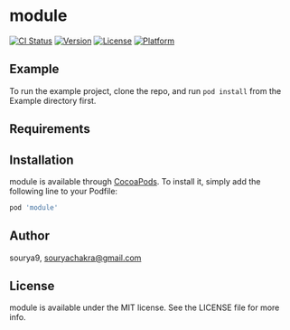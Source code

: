 # module

[![CI Status](https://img.shields.io/travis/sourya9/module.svg?style=flat)](https://travis-ci.org/sourya9/module)
[![Version](https://img.shields.io/cocoapods/v/module.svg?style=flat)](https://cocoapods.org/pods/module)
[![License](https://img.shields.io/cocoapods/l/module.svg?style=flat)](https://cocoapods.org/pods/module)
[![Platform](https://img.shields.io/cocoapods/p/module.svg?style=flat)](https://cocoapods.org/pods/module)

## Example

To run the example project, clone the repo, and run `pod install` from the Example directory first.

## Requirements

## Installation

module is available through [CocoaPods](https://cocoapods.org). To install
it, simply add the following line to your Podfile:

```ruby
pod 'module'
```

## Author

sourya9, souryachakra@gmail.com

## License

module is available under the MIT license. See the LICENSE file for more info.
